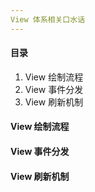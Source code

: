 ```yaml
---
View 体系相关口水话
---
```


#### 目录

1. View 绘制流程
2. View 事件分发
3. View 刷新机制

#### View 绘制流程

#### View 事件分发

#### View 刷新机制

